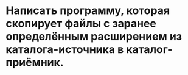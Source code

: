 # Напиcать программу, которая скопирует файлы с заранее определённым  расширением из каталога-источника в каталог-приёмник.
